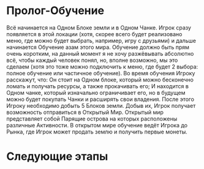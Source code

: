
# Пролог-Обучение
Всё начинается на Одном Блоке земли и в Одном Чанке. Игрок сразу появляется в этой локации (хотя, скорее всего будет реализовано меню, где можно будет выбрать, например, игру с друзьями) и дальше начинается Обучение азам этого мира. 
Обучение должно быть прям очень коротким, на данный момент я не хочу разжёвывать абсолютно всё, чтобы каждый человек понял, но, вполне возможно, мы это сделаем (хотя это тоже можно подключить к меню, где будет 2 выбора: полное обучение или частичное обучение). Во время обучения Игроку расскажут, что: Он стоит на Одном блоке, который можно бесконечно ломать и получать ресурсы, а также прокачивать его; И находится в Одном чанке, который изначально ограничивает его, но в будущем можно будет покупать Чанки и расширять свои владения. 
После этого Игроку необходимо добыть 5 Блоков земли. 
Добыв их, Игрок получает возможность отправиться в Открытый Мир. Открытый мир представляет собой Парящие острова на которых расположены различные Активности. 
В открытом мире обучение ведёт Игрока до Рынка, где Игрок может продать землю и получить первые монеты.

# Следующие этапы

